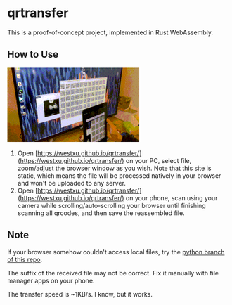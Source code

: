 # qrtransfer

This is a proof-of-concept project, implemented in Rust WebAssembly.

## How to Use

![Demo](demo.gif)

1. Open [https://westxu.github.io/qrtransfer/](https://westxu.github.io/qrtransfer/) on your PC, select file, zoom/adjust the browser window as you wish. Note that this site is static, which means the file will be processed natively in your browser and won't be uploaded to any server.
2. Open [https://westxu.github.io/qrtransfer/](https://westxu.github.io/qrtransfer/) on your phone, scan using your camera while scrolling/auto-scrolling your browser until finishing scanning all qrcodes, and then save the reassembled file.

## Note

If your browser somehow couldn't access local files, try the [python branch of this repo](https://github.com/WestXu/qrtransfer/tree/python).

The suffix of the received file may not be correct. Fix it manually with file manager apps on your phone.

The transfer speed is ~1KB/s. I know, but it works.
